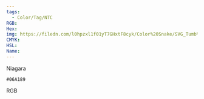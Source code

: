 ```yaml
---
tags:
  - Color/Tag/NTC
RGB:
Hex:
img: https://filedn.com/l0hpzxl1f01yT7GHxtF8cyk/Color%20Snake/SVG_Tumb%20Mass%20No%20Name/06A189.svg
CMYK:
HSL:
Name:
---
```

Niagara
```palette
#06A189
```
RGB
